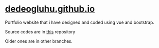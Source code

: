 # [dedeogluhu.github.io](https://dedeogluhu.github.io/)

Portfolio website that i have designed and coded using vue and bootstrap. 

Source codes are in [this](https://github.com/dedeogluhu/new-portfolio/tree/master) repository

Older ones are in other branches.
